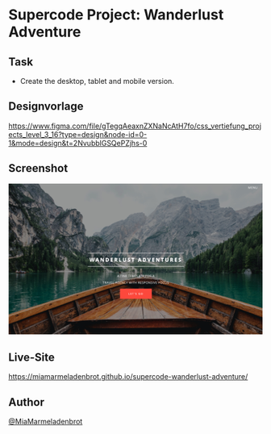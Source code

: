 # Supercode Project: Wanderlust Adventure

## Task

- Create the desktop, tablet and mobile version.

## Designvorlage

https://www.figma.com/file/gTegqAeaxnZXNaNcAtH7fo/css_vertiefung_projects_level_3_16?type=design&node-id=0-1&mode=design&t=2NvubblGSQePZjhs-0

## Screenshot

![](./assets/img/Bildschirmfoto%202024-01-23%20um%2011.58.38.png)

## Live-Site

https://miamarmeladenbrot.github.io/supercode-wanderlust-adventure/

## Author

[@MiaMarmeladenbrot](https://github.com/MiaMarmeladenbrot)
